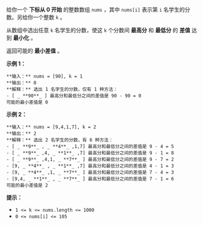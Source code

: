 给你一个 **下标从 0 开始** 的整数数组 `nums` ，其中 `nums[i]` 表示第 `i` 名学生的分数。另给你一个整数 `k` 。

从数组中选出任意 `k` 名学生的分数，使这 `k` 个分数间 **最高分** 和 **最低分** 的 **差值** 达到 **最小化** 。

返回可能的 **最小差值** 。



**示例 1：**

    
    
    **输入：** nums = [90], k = 1
    **输出：** 0
    **解释：** 选出 1 名学生的分数，仅有 1 种方法：
    - [ _ **90**_ ] 最高分和最低分之间的差值是 90 - 90 = 0
    可能的最小差值是 0
    

**示例 2：**

    
    
    **输入：** nums = [9,4,1,7], k = 2
    **输出：** 2
    **解释：** 选出 2 名学生的分数，有 6 种方法：
    - [ _ **9**_ , _ **4**_ ,1,7] 最高分和最低分之间的差值是 9 - 4 = 5
    - [ _ **9**_ ,4, _ **1**_ ,7] 最高分和最低分之间的差值是 9 - 1 = 8
    - [ _ **9**_ ,4,1, _ **7**_ ] 最高分和最低分之间的差值是 9 - 7 = 2
    - [9, _ **4**_ , _ **1**_ ,7] 最高分和最低分之间的差值是 4 - 1 = 3
    - [9, _ **4**_ ,1, _ **7**_ ] 最高分和最低分之间的差值是 7 - 4 = 3
    - [9,4, _ **1**_ , _ **7**_ ] 最高分和最低分之间的差值是 7 - 1 = 6
    可能的最小差值是 2



**提示：**

  * `1 <= k <= nums.length <= 1000`
  * `0 <= nums[i] <= 105`

